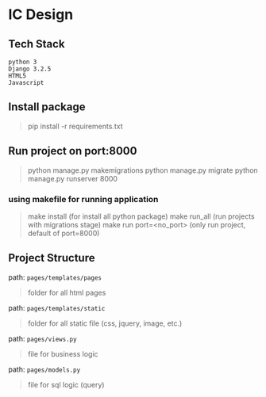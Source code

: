 # IC Design
## Tech Stack
```
python 3
Django 3.2.5
HTML5
Javascript
```

## Install package
> pip install -r requirements.txt

## Run project on port:8000
> python manage.py makemigrations
> python manage.py migrate
> python manage.py runserver 8000

### using makefile for running application
> make install (for install all python package)
> make run_all (run projects with migrations stage)
> make run port=<no_port> (only run project, default of port=8000)

## Project Structure
path: `pages/templates/pages`
> folder for all html pages

path: `pages/templates/static`
> folder for all static file (css, jquery, image, etc.)

path: `pages/views.py`
> file for business logic

path: `pages/models.py`
> file for sql logic (query)